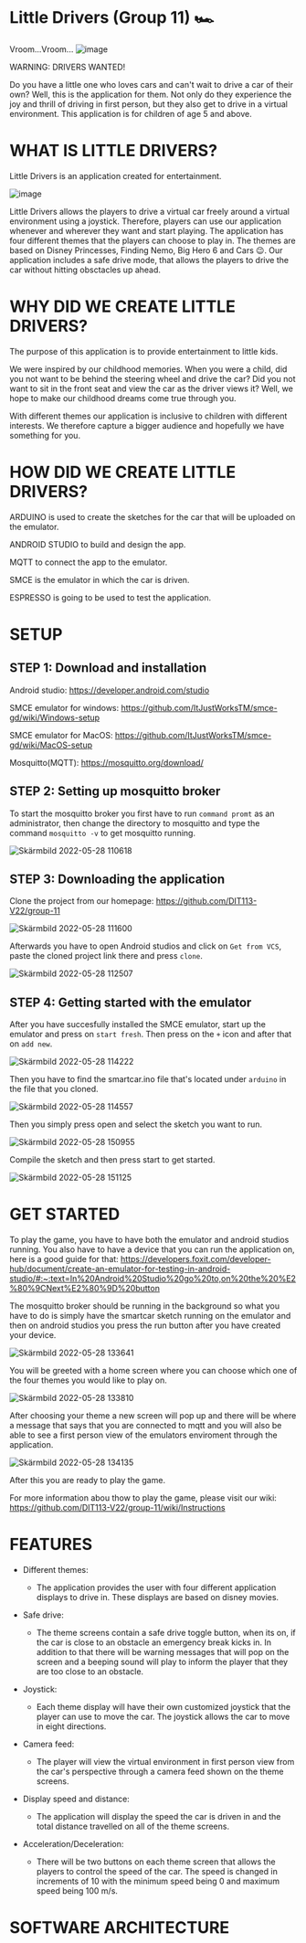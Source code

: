 # Little Drivers (Group 11) 🏎
Vroom...Vroom... ![image](https://user-images.githubusercontent.com/102043923/170706113-ac743769-d8b5-4416-8803-87ca39d3b394.png)

WARNING: DRIVERS WANTED!

Do you have a little one who loves cars and can't wait to drive a car of their own? Well, this is the application for them. Not only do they experience the joy and thrill of driving in first person, but they also get to drive in a virtual environment. This application is for children of age 5 and above.

# WHAT IS LITTLE DRIVERS? 

Little Drivers is an application created for entertainment. 

![image](https://user-images.githubusercontent.com/102043923/170705267-33e4965b-bd2d-47d5-ae48-6cc78299a647.png)

Little Drivers allows the players to drive a virtual car freely around a virtual environment using a joystick. Therefore, players can use our application whenever and wherever they want and start playing. The application has four different themes that the players can choose to play in. The themes are based on Disney Princesses, Finding Nemo, Big Hero 6 and Cars 😉. Our application includes a safe drive mode, that allows the players to drive the car without hitting obsctacles up ahead.

# WHY DID WE CREATE LITTLE DRIVERS?
The purpose of this application is to provide entertainment to little kids. 

We were inspired by our childhood memories. When you were a child, did you not want to be behind the steering wheel and drive the car? Did you not want to sit in the front seat and view the car as the driver views it? Well, we hope to make our childhood dreams come true through you. 

With different themes our application is inclusive to children with different interests. We therefore capture a bigger audience and hopefully we have something for you. 

# HOW DID WE CREATE LITTLE DRIVERS?
ARDUINO is used to create the sketches for the car that will be uploaded on the emulator. 

ANDROID STUDIO to build and design the app.

MQTT to connect the app to the emulator.

SMCE is the emulator in which the car is driven.

ESPRESSO is going to be used to test the application.

# SETUP
## STEP 1: Download and installation 

Android studio: https://developer.android.com/studio

SMCE emulator for windows: https://github.com/ItJustWorksTM/smce-gd/wiki/Windows-setup

SMCE emulator for MacOS: https://github.com/ItJustWorksTM/smce-gd/wiki/MacOS-setup

Mosquitto(MQTT): https://mosquitto.org/download/ 

## STEP 2: Setting up mosquitto broker 

To start the mosquitto broker you first have to run `command promt` as an administrator, then change the directory to mosquitto and type the command `mosquitto -v` to get mosquitto running. 


![Skärmbild 2022-05-28 110618](https://user-images.githubusercontent.com/102026776/170818866-55a6d62a-07f7-4e75-9745-9200d22465a3.png)

## STEP 3: Downloading the application 

Clone the project from our homepage: https://github.com/DIT113-V22/group-11

![Skärmbild 2022-05-28 111600](https://user-images.githubusercontent.com/102026776/170819106-fc97fadf-1671-46de-a606-abccdd271e07.png)






Afterwards you have to open Android studios and click on `Get from VCS`, paste the cloned project link there and press `clone`. 

![Skärmbild 2022-05-28 112507](https://user-images.githubusercontent.com/102026776/170819436-cb44b0b3-a00c-4e91-897d-be1f5f54aed8.png)


## STEP 4: Getting started with the emulator

After you have succesfully installed the SMCE emulator, start up the emulator and press on `start fresh`. Then press on the `+` icon and after that on `add new`.

![Skärmbild 2022-05-28 114222](https://user-images.githubusercontent.com/102026776/170820016-8d17cae3-993e-4873-a50c-5f5e04f3101d.png)

Then you have to find the smartcar.ino file that's located under `arduino` in the file that you cloned. 

![Skärmbild 2022-05-28 114557](https://user-images.githubusercontent.com/102026776/170820103-3c351346-b1af-4608-8112-32b6852c3d08.png)

Then you simply press open and select the sketch you want to run. 

![Skärmbild 2022-05-28 150955](https://user-images.githubusercontent.com/102026776/170827080-9d97a95e-d3bb-448f-ada9-1c534c3811cc.png)

Compile the sketch and then press start to get started. 

![Skärmbild 2022-05-28 151125](https://user-images.githubusercontent.com/102026776/170827265-775da634-cc58-4c60-b9bd-5d2b37233b1d.png)

# GET STARTED
To play the game, you have to have both the emulator and android studios running. You also have to have a device that you can run the application on, here is a good guide for that: https://developers.foxit.com/developer-hub/document/create-an-emulator-for-testing-in-android-studio/#:~:text=In%20Android%20Studio%20go%20to,on%20the%20%E2%80%9CNext%E2%80%9D%20button

The mosquitto broker should be running in the background so what you have to do is simply have the smartcar sketch running on the emulator and then on android studios you press the run button after you have created your device. 

![Skärmbild 2022-05-28 133641](https://user-images.githubusercontent.com/102026776/170823817-9bf95fe6-cab5-47bc-be8b-db7230075c49.png)

You will be greeted with a home screen where you can choose which one of the four themes you would like to play on. 

![Skärmbild 2022-05-28 133810](https://user-images.githubusercontent.com/102026776/170823856-c90d9d50-3b9c-4c17-9158-a0a1f881d438.png)

After choosing your theme a new screen will pop up and there will be where a message that says that you are connected to mqtt and you will also be able to see a first person view of the emulators enviroment through the application. 

![Skärmbild 2022-05-28 134135](https://user-images.githubusercontent.com/102026776/170823980-376f2b77-3c9c-41d8-9759-06f4a89d5238.png)

After this you are ready to play the game. 

For more information abou thow to play the game, please visit our wiki: https://github.com/DIT113-V22/group-11/wiki/Instructions

# FEATURES
- Different themes: 
    - The application provides the user with four different application displays to drive in. These displays are based on disney movies.  

- Safe drive: 
  -  The theme screens contain a safe drive toggle button, when its on, if the car is close to an obstacle an emergency break kicks in. In addition to          that there will be warning messages that will pop on the screen and a beeping sound will play to inform the player that they are too close to an            obstacle.

- Joystick:
  - Each theme display will have their own customized joystick that the player can use to move the car. The joystick allows the car to move in eight           directions.

- Camera feed:
  - The player will view the virtual environment in first person view from the car's perspective through a camera feed shown on the theme screens.

- Display speed and distance:
  - The application will display the speed the car is driven in and the total distance travelled on all of the theme screens. 

- Acceleration/Deceleration:
  - There will be two buttons on each theme screen that allows the players to control the speed of the car. The speed is changed in increments of 10 with the minimum speed being 0 and maximum speed being 100 m/s.  

# SOFTWARE ARCHITECTURE

